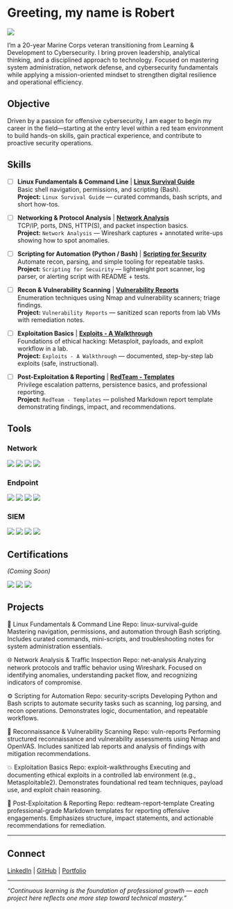 # Greeting, my name is Robert
<a href="https://www.linkedin.com/in/morgan-robert/"><img src="https://img.shields.io/badge/-LinkedIn-0072b1?&style=for-the-badge&logo=linkedin&logoColor=white" /></a>

I’m a 20-year Marine Corps veteran transitioning from Learning & Development to Cybersecurity. I bring proven leadership, analytical thinking, and a disciplined approach to technology. Focused on mastering system administration, network defense, and cybersecurity fundamentals while applying a mission-oriented mindset to strengthen digital resilience and operational efficiency.

## Objective

Driven by a passion for offensive cybersecurity, I am eager to begin my career in the field—starting at the entry level within a red team environment to build hands-on skills, gain practical experience, and contribute to proactive security operations.

## Skills

- [ ] **Linux Fundamentals & Command Line**  | **<a href="https://google.com">Linux Survival Guide</a><br/>**
  Basic shell navigation, permissions, and scripting (Bash).  
  **Project:** `Linux Survival Guide` — curated commands, bash scripts, and short how-tos.

- [ ] **Networking & Protocol Analysis**  | **<a href="https://google.com">Network Analysis</a><br/>**
  TCP/IP, ports, DNS, HTTP(S), and packet inspection basics.  
  **Project:** `Network Analysis` — Wireshark captures + annotated write-ups showing how to spot anomalies.

- [ ] **Scripting for Automation (Python / Bash)**  | **<a href="https://google.com">Scripting for Security</a><br/>**
  Automate recon, parsing, and simple tooling for repeatable tasks.  
  **Project:** `Scripting for Secuirity` — lightweight port scanner, log parser, or alerting script with README + tests.

- [ ] **Recon & Vulnerability Scanning**  | **<a href="https://google.com">Vulnerability Reports</a><br/>**
  Enumeration techniques using Nmap and vulnerability scanners; triage findings.  
  **Project:** `Vulnerability Reports` — sanitized scan reports from lab VMs with remediation notes.

- [ ] **Exploitation Basics**  | **<a href="https://google.com">Exploits - A Walkthrough</a><br/>**
  Foundations of ethical hacking: Metasploit, payloads, and exploit workflow in a lab.  
  **Project:** `Exploits - A Walkthrough` — documented, step-by-step lab exploits (safe, instructional).

- [ ] **Post-Exploitation & Reporting**  | **<a href="https://google.com">RedTeam - Templates</a><br/>**
  Privilege escalation patterns, persistence basics, and professional reporting.  
  **Project:** `RedTeam - Templates` — polished Markdown report template demonstrating findings, impact, and recommendations.


## Tools

### Network
<div>
      <img src="https://img.shields.io/badge/-Wireshark-333333?&style=for-the-badge&logo=wireshark&logoColor=1679A7" />
      <img src="https://img.shields.io/badge/-Nmap-333333?&style=for-the-badge&logo=nmap&logoColor=04B404" />
      <img src="https://img.shields.io/badge/-Burp%20Suite-333333?&style=for-the-badge&logo=burpsuite&logoColor=FF6C37" />
      <img src="https://img.shields.io/badge/-OpenVAS-333333?&style=for-the-badge&logo=greenbone&logoColor=78BE20" />
</div>

### Endpoint
<div>
      <img src="https://img.shields.io/badge/-Linux-333333?&style=for-the-badge&logo=linux&logoColor=FCC624" />
      <img src="https://img.shields.io/badge/-Windows%2011-333333?&style=for-the-badge&logo=windows11&logoColor=0078D6" />
      <img src="https://img.shields.io/badge/-Python-333333?&style=for-the-badge&logo=python&logoColor=3776AB" />
      <img src="https://img.shields.io/badge/-PowerShell-333333?&style=for-the-badge&logo=powershell&logoColor=5391FE" />
</div>

### SIEM
<div>
      <img src="https://img.shields.io/badge/-Splunk-333333?&style=for-the-badge&logo=splunk&logoColor=00A3E0" />
      <img src="https://img.shields.io/badge/-ELK%20Stack-333333?&style=for-the-badge&logo=elasticstack&logoColor=005571" />
      <img src="https://img.shields.io/badge/-Security%20Onion-333333?&style=for-the-badge&logo=securityonion&logoColor=7F00FF" />
      <img src="https://img.shields.io/badge/-Graylog-333333?&style=for-the-badge&logo=graylog&logoColor=FF3633" />
</div>

## Certifications
_(Coming Soon)_ 
<div>
      <img src="https://img.shields.io/badge/-A%2B-4D4D4D?&style=for-the-badge&logo=CompTIA&logoColor=white" />
      <img src="https://img.shields.io/badge/-Security%2B-FF0000?&style=for-the-badge&logo=CompTIA&logoColor=white" />
      <img src="https://img.shields.io/badge/-Network%2B-007ACC?&style=for-the-badge&logo=CompTIA&logoColor=white" />
</div>

## Projects

🧱 Linux Fundamentals & Command Line
Repo: linux-survival-guide
Mastering navigation, permissions, and automation through Bash scripting. Includes curated commands, mini-scripts, and troubleshooting notes for system administration essentials.

🌐 Network Analysis & Traffic Inspection
Repo: net-analysis
Analyzing network protocols and traffic behavior using Wireshark. Focused on identifying anomalies, understanding packet flow, and recognizing indicators of compromise.

⚙️ Scripting for Automation
Repo: security-scripts
Developing Python and Bash scripts to automate security tasks such as scanning, log parsing, and recon operations. Demonstrates logic, documentation, and repeatable workflows.

🧭 Reconnaissance & Vulnerability Scanning
Repo: vuln-reports
Performing structured reconnaissance and vulnerability assessments using Nmap and OpenVAS. Includes sanitized lab reports and analysis of findings with mitigation recommendations.

💥 Exploitation Basics
Repo: exploit-walkthroughs
Executing and documenting ethical exploits in a controlled lab environment (e.g., Metasploitable2). Demonstrates foundational red team techniques, payload use, and exploit chain reasoning.

🧾 Post-Exploitation & Reporting
Repo: redteam-report-template
Creating professional-grade Markdown templates for reporting offensive engagements. Emphasizes structure, impact statements, and actionable recommendations for remediation.

---
## Connect  
[LinkedIn](https://www.linkedin.com/in/robert-morgan/) | [GitHub]([https://github.com/](https://github.com/Morgan-RobertW)) | [Portfolio](#)  

---

*“Continuous learning is the foundation of professional growth — each project here reflects one more step toward technical mastery.”*

